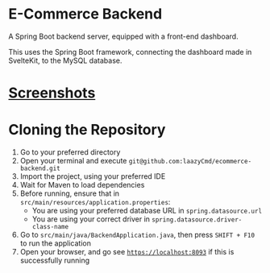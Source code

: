 # E-Commerce Backend
A Spring Boot backend server, equipped with a front-end dashboard. 

This uses the Spring Boot framework, connecting the dashboard made in SvelteKit, to the MySQL database.

# [Screenshots](/screenshots)

# Cloning the Repository
1. Go to your preferred directory
2. Open your terminal and execute `git@github.com:laazyCmd/ecommerce-backend.git`
3. Import the project, using your preferred IDE
4. Wait for Maven to load dependencies
5. Before running, ensure that in `src/main/resources/application.properties`:
   - You are using your preferred database URL in `spring.datasource.url`
   - You are using your correct driver in `spring.datasource.driver-class-name`
6. Go to `src/main/java/BackendApplication.java`, then press `SHIFT + F10` to run the application
7. Open your browser, and go see [`https://localhost:8093`](https://localhost:8093) if this is successfully running